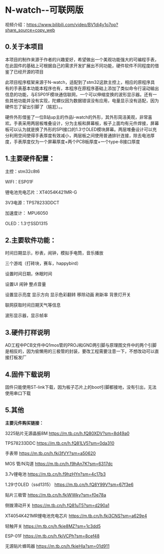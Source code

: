 # N-watch--可联网版

视频介绍：https://www.bilibili.com/video/BV1di4y1o7op?share_source=copy_web

## 0.关于本项目

本项目的制作来源于作者的兴趣爱好，希望做出一个美观功能强大的可编程手表，在此固件的基础上可根据自己的需求开发扩展出不同功能，硬件软件不同程度的借鉴了已经开源的项目

此项目程序框架来源于N-watch，适配到了stm32这款主控上，相应的原程序具有的手表基本功能本程序也有，本程序在原程序基础上添加了类似命令行滚动输出信息的功能，与ESP01F模块通信联网，一个可以伸缩变换的波形显示器。还有一些其他功能并没有实现，陀螺仪因为数据错误没有应用，电量显示没有适配，因为硬件忘了留出引脚了（尴尬）。。

硬件外形借鉴了一位B站up主的作品i-watch的外形，其外形简洁美观，非常喜欢。手表采用两层板堆叠设计，分为主板和屏幕板，板子上面均有元件焊接，屏幕板可以认为就是换了外形的SPI接口的1.3寸OLED模块屏幕。两层堆叠设计可以充分利用空间使得手表厚度有效减小，两层板之间使用普通排针连接，除去电池厚度，手表厚度仅为一个屏幕厚度+两个PCB板厚度+一个type-B接口厚度

## 1.主要硬件配置：

主控：stm32c8t6

WIFI：ESP01F

锂电池充电芯片：XT4054K421MR-G

3V3电源：TPS78233DDCT

加速度计： MPU6050

OLED：1.3寸SSD1315

## 2.主要软件功能：

时间日期显示，秒表，闹钟，模拟手电筒，音乐播放

三个游戏（打砖块，赛车，happybird）

设置时间日期，休眠时间

设置UI 闹钟 整点音量 

设置显示亮度 显示方向 显示色彩翻转 移除动画 刷新率 背景灯开关

联网获取时间日期天气等信息

波形显示器，显示帧率

## 3.硬件打样说明

AD工程中PCB文件中Q1mos管的PROJ和GND两引脚与原理图文件中的两个引脚是相反的，因为偷懒用的三极管的封装，要改工程需要注意一下，不想改动可以直接打板发厂

## 4.固件下载说明

固件只能使用ST-link下载，因为板子芯片上的boot引脚都接地，没有引出，无法使用串口下载

## 5.其他

**主要元件购买链接：**

3225贴片无源晶振8M https://m.tb.cn/h.fQ80XDV?sm=8d49a0 

TPS78233DDC https://m.tb.cn/h.fQ81LV5?sm=0da310 

手表带 https://m.tb.cn/h.fki3fVY?sm=a50620 

MOS 管/N沟道 https://m.tb.cn/h.f9hAn7K?sm=6317dc 

3.7v锂电池 https://m.tb.cn/h.f9hzHYn?sm=4c17b3 

1.29寸OLED（ssd1315）  https://m.tb.cn/h.fQ8Y99V?sm=67f3e6 

贴片三极管 https://m.tb.cn/h.fkiWWky?sm=f0e78a 

侧拨滑动开关 https://m.tb.cn/h.fQ81uT5?sm=d290a1 

XT4054K421MR锂电池充电芯片 https://m.tb.cn/h.fki3CNS?sm=a629e4 

轻触开关 https://m.tb.cn/h.fkie8MZ?sm=1c3dd5 

ESP-01F https://m.tb.cn/h.fkiVCPh?sm=8cef48 

无源贴片蜂鸣器 https://m.tb.cn/h.fkieHla?sm=01d911 





